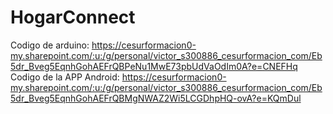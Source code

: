 # HogarConnect
Codigo de arduino: https://cesurformacion0-my.sharepoint.com/:u:/g/personal/victor_s300886_cesurformacion_com/Eb5dr_Bveg5EqnhGohAEFrQBPeNu1MwE73pbUdVaOdIm0A?e=CNEFHq
Codigo de la APP Android: https://cesurformacion0-my.sharepoint.com/:u:/g/personal/victor_s300886_cesurformacion_com/Eb5dr_Bveg5EqnhGohAEFrQBMgNWAZ2Wi5LCGDhpHQ-ovA?e=KQmDul
